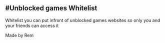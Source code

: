 #Unblocked games Whitelist
--------------------------
Whitelist you can put infront of unblocked games websites so only you and your friends can access it

Made by Rem
